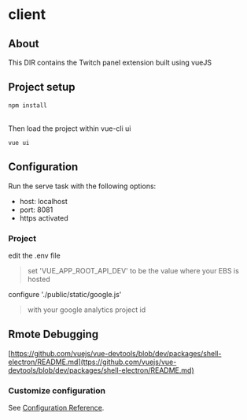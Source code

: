 # client

## About
This DIR contains the Twitch panel extension built using vueJS<br>
>

## Project setup
```
npm install
```
<br>
Then load the project within vue-cli ui

```
vue ui
```
## Configuration
Run the serve task with the following options:
- host: localhost
- port: 8081
- https activated

### Project
edit the .env file
> set 'VUE_APP_ROOT_API_DEV' to be the value where your EBS is hosted

configure './public/static/google.js'
> with your google analytics project id

## Rmote Debugging
[https://github.com/vuejs/vue-devtools/blob/dev/packages/shell-electron/README.md](ttps://github.com/vuejs/vue-devtools/blob/dev/packages/shell-electron/README.md)


### Customize configuration
See [Configuration Reference](https://cli.vuejs.org/config/).
